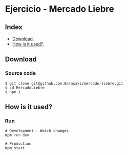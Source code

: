 # Ejercicio - Mercado Liebre

## Index

* [Download][download].
* [How is it used?][how_is_it_used].

## Download

### Source code
```shell
$ git clone git@github.com:Garasaki/mercado-liebre.git
$ cd MercadoLiebre
$ npm i
```

## How is it used?

### Run

```shell
# Development - Watch changes
npm run dev

# Production
npm start
```

<!-- deep links -->
[download]: #download
[how_is_it_used]: #how-is-it-used
